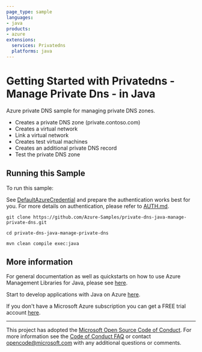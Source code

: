 ```yaml
---
page_type: sample
languages:
- java
products:
- azure
extensions:
  services: Privatedns
  platforms: java
---
```


# Getting Started with Privatedns - Manage Private Dns - in Java #


  Azure private DNS sample for managing private DNS zones.
   - Creates a private DNS zone (private.contoso.com)
   - Creates a virtual network
   - Link a virtual network
   - Creates test virtual machines
   - Creates an additional private DNS record
   - Test the private DNS zone
 

## Running this Sample ##

To run this sample:

See [DefaultAzureCredential](https://github.com/Azure/azure-sdk-for-java/tree/main/sdk/identity/azure-identity#defaultazurecredential) and prepare the authentication works best for you. For more details on authentication, please refer to [AUTH.md](https://github.com/Azure/azure-sdk-for-java/blob/main/sdk/resourcemanager/docs/AUTH.md).

    git clone https://github.com/Azure-Samples/private-dns-java-manage-private-dns.git

    cd private-dns-java-manage-private-dns

    mvn clean compile exec:java

## More information ##

For general documentation as well as quickstarts on how to use Azure Management Libraries for Java, please see [here](https://aka.ms/azsdk/java/mgmt).

Start to develop applications with Java on Azure [here](http://azure.com/java).

If you don't have a Microsoft Azure subscription you can get a FREE trial account [here](http://go.microsoft.com/fwlink/?LinkId=330212).

---

This project has adopted the [Microsoft Open Source Code of Conduct](https://opensource.microsoft.com/codeofconduct/). For more information see the [Code of Conduct FAQ](https://opensource.microsoft.com/codeofconduct/faq/) or contact [opencode@microsoft.com](mailto:opencode@microsoft.com) with any additional questions or comments.